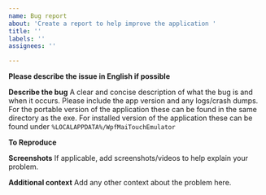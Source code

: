 ```yaml
---
name: Bug report
about: 'Create a report to help improve the application '
title: ''
labels: ''
assignees: ''

---
```


**Please describe the issue in English if possible**

**Describe the bug**
A clear and concise description of what the bug is and when it occurs. Please include the app version and any logs/crash dumps.
For the portable version of the application these can be found in the same directory as the exe.
For installed version of the application these can be found under `%LOCALAPPDATA%/WpfMaiTouchEmulator`

**To Reproduce**

**Screenshots**
If applicable, add screenshots/videos to help explain your problem.

**Additional context**
Add any other context about the problem here.
